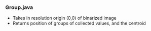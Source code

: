 ### Group.java

- Takes in resolution origin (0,0) of binarized image
- Returns position of groups of collected values, and the centroid
